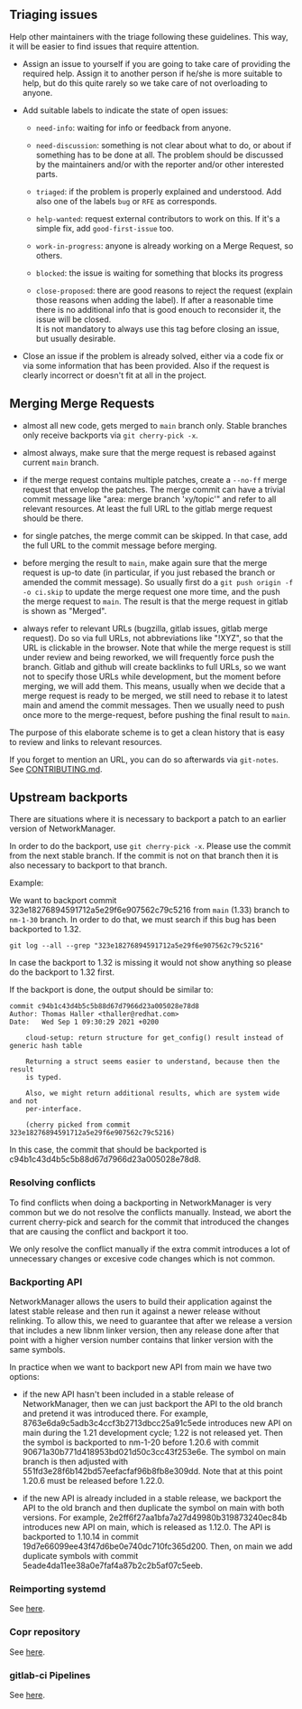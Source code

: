 Triaging issues
---------------

Help other maintainers with the triage following these guidelines. This way, it
will be easier to find issues that require attention.

- Assign an issue to yourself if you are going to take care of providing the
  required help. Assign it to another person if he/she is more suitable to help,
  but do this quite rarely so we take care of not overloading to anyone.

- Add suitable labels to indicate the state of open issues:

  - `need-info`: waiting for info or feedback from anyone.

  - `need-discussion`: something is not clear about what to do, or about if
    something has to be done at all. The problem should be discussed by the
    maintainers and/or with the reporter and/or other interested parts.

  - `triaged`: if the problem is properly explained and understood. Add also
    one of the labels `bug` or `RFE` as corresponds.
  
  - `help-wanted`: request external contributors to work on this. If it's a
    simple fix, add `good-first-issue` too.

  - `work-in-progress`: anyone is already working on a Merge Request, so others.

  - `blocked`: the issue is waiting for something that blocks its progress

  - `close-proposed`: there are good reasons to reject the request (explain
    those reasons when adding the label). If after a reasonable time there is no
    additional info that is good enouch to reconsider it, the issue will be
    closed.  
    It is not mandatory to always use this tag before closing an issue, but
    usually desirable.

- Close an issue if the problem is already solved, either via a code fix or via
  some information that has been provided. Also if the request is clearly
  incorrect or doesn't fit at all in the project.


Merging Merge Requests
----------------------

- almost all new code, gets merged to `main` branch only. Stable branches only
  receive backports via `git cherry-pick -x`.

- almost always, make sure that the merge request is rebased against current
  `main` branch.

- if the merge request contains multiple patches, create a `--no-ff` merge
  request that envelop the patches. The merge commit can have a trivial commit
message like "area: merge branch 'xy/topic'" and refer to all relevant
resources. At least the full URL to the gitlab merge request should be there.

- for single patches, the merge commit can be skipped. In that case, add the
  full URL to the commit message before merging.

- before merging the result to `main`, make again sure that the merge request
  is up-to date (in particular, if you just rebased the branch or amended the
commit message). So usually first do a `git push origin -f -o ci.skip` to
update the merge request one more time, and the push the merge request to
`main`. The result is that the merge request in gitlab is shown as "Merged".

- always refer to relevant URLs (bugzilla, gitlab issues, gitlab merge
  request).  Do so via full URLs, not abbreviations like "!XYZ", so that the
URL is clickable in the browser.  Note that while the merge request is still
under review and being reworked, we will frequently force push the branch.
Gitlab and github will create backlinks to full URLs, so we want not to specify
those URLs while development, but the moment before merging, we will add them.
This means, usually when we decide that a merge request is ready to be merged,
we still need to rebase it to latest main and amend the commit messages. Then
we usually need to push once more to the merge-request, before pushing the
final result to `main`.

The purpose of this elaborate scheme is to get a clean history that is easy
to review and links to relevant resources.

If you forget to mention an URL, you can do so afterwards via `git-notes`.
See [CONTRIBUTING.md](CONTRIBUTING.md#git-notes-refsnotesbugs).


Upstream backports
---------------------------

There are situations where it is necessary to backport a patch to an earlier
version of NetworkManager.

In order to do the backport, use `git cherry-pick -x`. Please use the commit
from the next stable branch. If the commit is not on that branch then it is also
necessary to backport to that branch.

Example:

We want to backport commit 323e18276894591712a5e29f6e907562c79c5216 from `main`
(1.33) branch to `nm-1-30` branch. In order to do that, we must search if this
bug has been backported to 1.32.

`git log --all --grep "323e18276894591712a5e29f6e907562c79c5216"`

In case the backport to 1.32 is missing it would not show anything so please do
the backport to 1.32 first.

If the backport is done, the output should be similar to:

```
commit c94b1c43d4b5c5b88d67d7966d23a005028e78d8
Author: Thomas Haller <thaller@redhat.com>
Date:   Wed Sep 1 09:30:29 2021 +0200

    cloud-setup: return structure for get_config() result instead of generic hash table

    Returning a struct seems easier to understand, because then the result
    is typed.

    Also, we might return additional results, which are system wide and not
    per-interface.

    (cherry picked from commit 323e18276894591712a5e29f6e907562c79c5216)
```

In this case, the commit that should be backported is
c94b1c43d4b5c5b88d67d7966d23a005028e78d8.

### Resolving conflicts

To find conflicts when doing a backporting in NetworkManager is very common but
we do not resolve the conflicts manually. Instead, we abort the current
cherry-pick and search for the commit that introduced the changes that are
causing the conflict and backport it too.

We only resolve the conflict manually if the extra commit introduces a lot of
unnecessary changes or excesive code changes which is not common.

### Backporting API

NetworkManager allows the users to build their application against the latest
stable release and then run it against a newer release without relinking. To
allow this, we need to guarantee that after we release a version that includes a
new libnm linker version, then any release done after that point with a higher
version number contains that linker version with the same symbols.

In practice when we want to backport new API from main we have two options:

- if the new API hasn't been included in a stable release of NetworkManager,
  then we can just backport the API to the old branch and pretend it was
  introduced there. For example, 8763e6da9c5adb3c4ccf3b2713dbcc25a91c5ede
  introduces new API on main during the 1.21 development cycle; 1.22 is not
  released yet. Then the symbol is backported to nm-1-20 before 1.20.6 with
  commit 90671a30b771d418953bd021d50c3cc43f253e6e. The symbol on main branch is
  then adjusted with 551fd3e28f6b142bd57eefacfaf96b8fb8e309dd. Note that at this
  point 1.20.6 must be released before 1.22.0.

- if the new API is already included in a stable release, we backport the API to
  the old branch and then duplicate the symbol on main with both versions. For
  example, 2e2ff6f27aa1bfa7a27d49980b319873240ec84b introduces new API on main,
  which is released as 1.12.0. The API is backported to 1.10.14 in commit
  19d7e66099ee43f47d6be0e740dc710fc365d200. Then, on main we add duplicate
  symbols with commit 5eade4da11ee38a0e7faf4a87b2c2b5af07c5eeb.

### Reimporting systemd

See [here](src/libnm-systemd-shared/README.md#reimport-upstream-code).

### Copr repository

See [here](contrib/scripts/nm-copr-build.sh).

### gitlab-ci Pipelines

See [here](.gitlab-ci/README.md).

